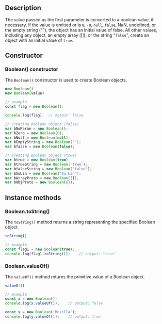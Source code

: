 <link rel="stylesheet" href="https://cdn.jsdelivr.net/npm/bootstrap-icons@1.5.0/font/bootstrap-icons.css">
<link rel="stylesheet" href="../../lib/doc_style.css">

## Description

The value passed as the first parameter is converted to a boolean value, if necessary. If the value is omitted or is `0`, `-0`, `null`, `false`, NaN, undefined, or the empty string (""), the object has an initial value of false. All other values, including any object, an empty array ([]), or the string "`false`", create an object with an initial value of `true`.

## Constructor

### Boolean() constructor
The `Boolean()` constructor is used to create Boolean objects.
```js
new Boolean()
new Boolean(value)

// example
const flag = new Boolean();

console.log(flag);  // output: false

// Creating Boolean object (false)
var bNoParam = new Boolean();
var bZero = new Boolean(0);
var bNull = new Boolean(null);
var bEmptyString = new Boolean('');
var bfalse = new Boolean(false);

// Creating Boolean object (true)
var btrue = new Boolean(true);
var btrueString = new Boolean('true');
var bfalseString = new Boolean('false');
var bSuLin = new Boolean('Su Lin');
var bArrayProto = new Boolean([]);
var bObjProto = new Boolean({});
```

## Instance methods

### Boolean.toString()
The `toString()` method returns a string representing the specified Boolean object.
```js
toString()

// example
const flag1 = new Boolean(true);
console.log(flag1.toString());    // output: "true"
```

### Boolean.valueOf()
The `valueOf()` method returns the primitive value of a Boolean object.
```js
valueOf()

// example
const x = new Boolean();
console.log(x.valueOf());    // output: false

const y = new Boolean('Mozilla');
console.log(y.valueOf());    // output: true
```

